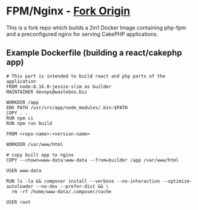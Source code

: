 # FPM/Nginx - [Fork Origin](https://github.com/bkuhl/fpm-nginx)

This is a fork repo which builds a 2in1 Docker Image containing php-fpm and a preconfigured nginx
for serving CakePHP applications.

## Example Dockerfile (building a react/cakephp app)

```
# This part is intended to build react and php parts of the application
FROM node:8.16.0-jessie-slim as builder
MAINTAINER devops@wastebox.biz

WORKDIR /app
ENV PATH /usr/src/app/node_modules/.bin:$PATH
COPY . .
RUN npm ci
RUN npm run build

FROM <repo-name>:<version-name>

WORKDIR /var/www/html

# copy built app to nginx
COPY --chown=www-data:www-data --from=builder /app /var/www/html

USER www-data

RUN ls -la && composer install --verbose --no-interaction --optimize-autoloader --no-dev --prefer-dist && \
  rm -rf /home/www-data/.composer/cache

USER root
```
